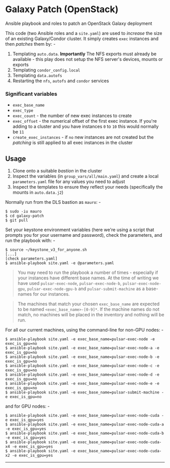 # Galaxy Patch (OpenStack)

Ansible playbook and roles to patch an OpenStack Galaxy deployment

This code (two Ansible roles and a `site.yaml`) are used to *increase* the size
of an existing Galaxy/Condor cluster. It simply creates `exec` instances
and then *patches* them by: -

1.  Templating `auto.data`. **Importantly** The NFS exports must already be
    available - this play does not setup the NFS server's devices, mounts or
    exports
2.  Templating `condor_config.local`
3.  Templating `data.autofs`
4.  Restarting the `nfs`, `autofs` and `condor` services

### Significant variables

-   `exec_base_name`
-   `exec_type`
-   `exec_count` - the number of new exec instances to create
-   `exec_offset` - the numerical offset of the first exec instance.
    If you're adding to a cluster and you have instances `0` to `10`
    this would normally be `11`
-   `create_exec_instances` - if `no` new instances are not created
    but the *patching* is still applied to all exec instances in the cluster

## Usage

1.  Clone onto a suitable *bastion* in the cluster
2.  Inspect the variables (in `group_vars/all/main.yaml`) and create
    a local `parameters.yaml` file for any values you need to adjust
3.  Inspect the templates to ensure they reflect your needs
    (specifically the mounts in `auto.data.j2`)

Normally run from the DLS bastion as `mauro`: -

    $ sudo -iu mauro
    $ cd galaxy-patch
    $ git pull

Set your keystone environment variables (here we're using a script that 
prompts you for your username and password), check the parameters,
and run the playbook with: -
 
    $ source ~/keystone_v3_for_anyone.sh
    [...]
    [check parameters.yaml] 
    $ ansible-playbook site.yaml -e @parameters.yaml

>   You may need to run the playbook a number of times - especially if your
    instances have different base names. At the time of writing we have
    used `pulsar-exec-node`, `pulsar-exec-node-b`, `pulsar-exec-node-gpu`,
    `pulsar-exec-node-gpu-b` and `pulsar-submit-machine` as a base-names
    for our instances.

>   The machines that match your chosen `exec_base_name`
    are expected to be named `<exec_base_name>-[0-9]*`. If the machine names
    do not match, no machines will be placed in the inventory and nothing
    will be run.

For all our current machines, using the command-line for non-GPU nodes: -

    $ ansible-playbook site.yaml -e exec_base_name=pulsar-exec-node -e exec_is_gpu=no
    $ ansible-playbook site.yaml -e exec_base_name=pulsar-exec-node-a -e exec_is_gpu=no
    $ ansible-playbook site.yaml -e exec_base_name=pulsar-exec-node-b -e exec_is_gpu=no
    $ ansible-playbook site.yaml -e exec_base_name=pulsar-exec-node-c -e exec_is_gpu=no
    $ ansible-playbook site.yaml -e exec_base_name=pulsar-exec-node-d -e exec_is_gpu=no
    $ ansible-playbook site.yaml -e exec_base_name=pulsar-exec-node-e -e exec_is_gpu=no
    $ ansible-playbook site.yaml -e exec_base_name=pulsar-submit-machine -e exec_is_gpu=no

and for GPU nodes: -

    $ ansible-playbook site.yaml -e exec_base_name=pulsar-exec-node-cuda -e exec_is_gpu=yes
    $ ansible-playbook site.yaml -e exec_base_name=pulsar-exec-node-cuda-a -e exec_is_gpu=yes
    $ ansible-playbook site.yaml -e exec_base_name=pulsar-exec-node-cuda-b -e exec_is_gpu=yes
    $ ansible-playbook site.yaml -e exec_base_name=pulsar-exec-node-cuda-x4 -e exec_is_gpu=yes
    $ ansible-playbook site.yaml -e exec_base_name=pulsar-exec-node-cuda-x2 -e exec_is_gpu=yes

---
